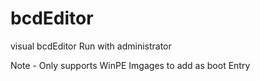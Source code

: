 # bcdEditor
visual bcdEditor 
Run with administrator

Note - Only supports WinPE Imgages to add as boot Entry 
